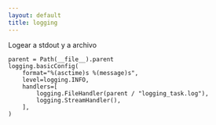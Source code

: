 ```yaml
---
layout: default
title: logging
---
```


Logear a stdout y a archivo

    parent = Path(__file__).parent
    logging.basicConfig(
        format="%(asctime)s %(message)s",
        level=logging.INFO,
        handlers=[
            logging.FileHandler(parent / "logging_task.log"),
            logging.StreamHandler(),
        ],
    )

